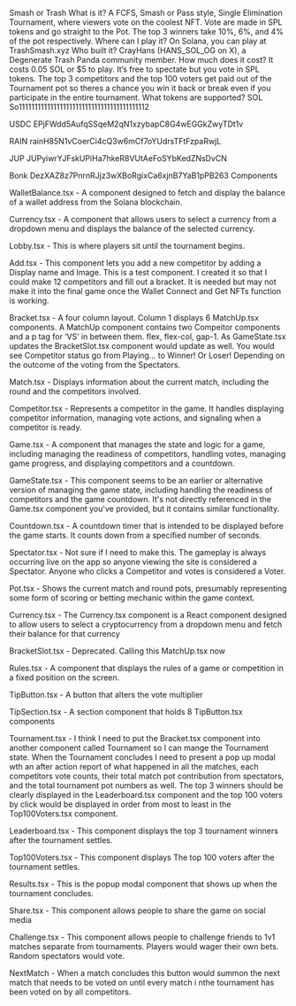 Smash or Trash
What is it?
A FCFS, Smash or Pass style, Single Elimination Tournament, where viewers vote on the coolest NFT. Vote are made in SPL tokens and go straight to the Pot. The top 3 winners take 10%, 6%, and 4% of the pot respectively. 
Where can I play it?
On Solana, you can play at TrashSmash.xyz
Who built it? 
CrayHans (HANS_SOL_OG on X), a Degenerate Trash Panda community member.
How much does it cost?
It costs 0.05 SOL or $5 to play. It’s free to spectate but you vote in SPL tokens. The top 3 competitors and the top 100 voters get paid out of the Tournament pot so theres a chance you win it back or break even if you participate in the entire tournament.
What tokens are supported?
SOL
So11111111111111111111111111111111111111112

USDC
EPjFWdd5AufqSSqeM2qN1xzybapC8G4wEGGkZwyTDt1v

RAIN
rainH85N1vCoerCi4cQ3w6mCf7oYUdrsTFtFzpaRwjL

JUP
JUPyiwrYJFskUPiHa7hkeR8VUtAeFoSYbKedZNsDvCN

Bonk
DezXAZ8z7PnrnRJjz3wXBoRgixCa6xjnB7YaB1pPB263
Components

WalletBalance.tsx - A component designed to fetch and display the balance of a wallet address from the Solana blockchain.

Currency.tsx - A component that allows users to select a currency from a dropdown menu and displays the balance of the selected currency.

Lobby.tsx - This is where players sit until the tournament begins.

Add.tsx - This component lets you add a new competitor by adding a Display name and Image. This is a test component. I created it so that I could make 12 competitors and fill out a bracket. It is needed but may not make it into the final game once the Wallet Connect and Get NFTs function is working.

Bracket.tsx - A four column layout. Column 1 displays 6 MatchUp.tsx components. A MatchUp component contains two Compeitor components and a p tag for ‘VS’ in between them. flex, flex-col, gap-1. As GameState.tsx updates the BracketSlot.tsx component would update as well. You would see Competitor status go from Playing… to Winner! Or Loser! Depending on the outcome of the voting from the Spectators. 

Match.tsx - Displays information about the current match, including the round and the competitors involved.

Competitor.tsx - Represents a competitor in the game. It handles displaying competitor information, managing vote actions, and signaling when a competitor is ready.

Game.tsx - A component that manages the state and logic for a game, including managing the readiness of competitors, handling votes, managing game progress, and displaying competitors and a countdown.

GameState.tsx - This component seems to be an earlier or alternative version of managing the game state, including handling the readiness of competitors and the game countdown. It's not directly referenced in the Game.tsx component you've provided, but it contains similar functionality.

Countdown.tsx - A countdown timer that is intended to be displayed before the game starts. It counts down from a specified number of seconds.

Spectator.tsx - Not sure if I need to make this. The gameplay is always occurring live on the app so anyone viewing the site is considered a Spectator. Anyone who clicks a Competitor and votes is considered a Voter.

Pot.tsx - Shows the current match and round pots, presumably representing some form of scoring or betting mechanic within the game context.

Currency.tsx -  The Currency.tsx component is a React component designed to allow users to select a cryptocurrency from a dropdown menu and fetch their balance for that currency

BracketSlot.tsx - Deprecated. Calling this MatchUp.tsx now

Rules.tsx - A component that displays the rules of a game or competition in a fixed position on the screen.

TipButton.tsx - A button that alters the vote multiplier

TipSection.tsx - A section component that holds 8 TipButton.tsx components

Tournament.tsx - I think I need to put the Bracket.tsx component into another component called Tournament so I can mange the Tournament state. When the Tournament concludes I need to present a pop up modal wth an after action report of what happened in all the matches, each competitors vote counts, their total match pot contribution from spectators, and the total tournament pot numbers as well. The top 3 winners should be clearly displayed in the Leaderboard.tsx component and the top 100 voters by click would be displayed in order from most to least in the Top100Voters.tsx component.

Leaderboard.tsx - This component displays the top 3 tournament winners after the tournament settles.

Top100Voters.tsx - This component displays The top 100 voters after the tournament settles.

Results.tsx - This is the popup modal component that shows up when the tournament concludes.

Share.tsx - This component allows people to share the game on social media

Challenge.tsx - This component allows people to challenge friends to 1v1 matches separate from tournaments. Players would wager their own bets. Random spectators would vote.

NextMatch - When a match concludes this button would summon the next match that needs to be voted on until every match i nthe tournament has been voted on by all competitors.
